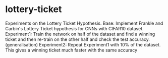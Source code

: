 # lottery-ticket
Experiments on the Lottery Ticket Hypothesis. 
Base: Implement Frankle and Carbin's Lottery Ticket hypothesis for CNNs with CIFAR10 dataset.
Experiment1: Train the network on half of the dataset and find a winning ticket and then re-train on the other half and check the test accuracy. (generalisation)
Experiment2: Repeat Experiment1 with 10% of the dataset. This gives a winning ticket much faster with the same accuracy 
